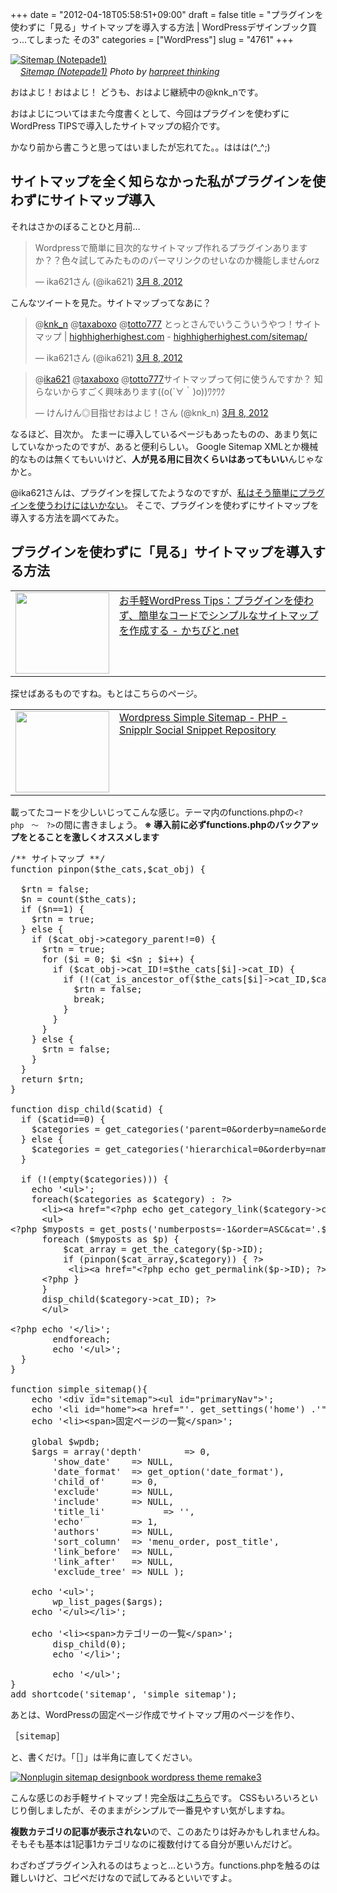 +++
date = "2012-04-18T05:58:51+09:00"
draft = false
title = "プラグインを使わずに「見る」サイトマップを導入する方法 | WordPressデザインブック買っ…てしまった その3"
categories = ["WordPress"]
slug = "4761"
+++

<a href="http://www.flickr.com/photos/18733834@N00/167019059/" title="Sitemap (Notepade1) by harpreet thinking, on Flickr" target="_blank"><img class="flickr_photo" src="http://farm1.static.flickr.com/76/167019059_ee637cc649_z.jpg" alt="Sitemap (Notepade1)" width="NaNpx"/></a><br /><cite class="flickr_photographer"><img src="http://farm4.static.flickr.com/3329/favicons/72157601614001242_7730.png" width="16" /><a href="http://www.flickr.com/photos/18733834@N00/167019059/">Sitemap (Notepade1)</a> Photo by <a href="http://www.flickr.com/photos/18733834@N00/">harpreet thinking</a></cite>

おはよじ！おはよじ！
どうも、おはよじ継続中の@knk_nです。

おはよじについてはまた今度書くとして、今回はプラグインを使わずにWordPress TIPSで導入したサイトマップの紹介です。

かなり前から書こうと思ってはいましたが忘れてた。。ははは(^_^;)<!--more--><h2>サイトマップを全く知らなかった私がプラグインを使わずにサイトマップ導入</h2>
それはさかのぼることひと月前…

<blockquote class="twitter-tweet" lang="ja"><p>Wordpressで簡単に目次的なサイトマップ作れるプラグインありますか？？色々試してみたもののパーマリンクのせいなのか機能しませんorz</p>&mdash; ika621さん (@ika621) <a href="https://twitter.com/ika621/status/177747684583677952" data-datetime="2012-03-08T13:28:45+00:00">3月 8, 2012</a></blockquote>

こんなツイートを見た。サイトマップってなあに？

<blockquote class="twitter-tweet" data-in-reply-to="177752938666663938" lang="ja"><p>@<a href="https://twitter.com/knk_n">knk_n</a> @<a href="https://twitter.com/taxaboxo">taxaboxo</a> @<a href="https://twitter.com/totto777">totto777</a> とっとさんでいうこういうやつ！サイトマップ | <a href="http://t.co/LIqCQfqq" title="http://highhigherhighest.com/">highhigherhighest.com</a> - <a href="http://t.co/hOcrEHch" title="http://highhigherhighest.com/sitemap/">highhigherhighest.com/sitemap/</a></p>&mdash; ika621さん (@ika621) <a href="https://twitter.com/ika621/status/177753581288554497" data-datetime="2012-03-08T13:52:10+00:00">3月 8, 2012</a></blockquote>

<blockquote class="twitter-tweet" data-in-reply-to="177752826980737025" lang="ja"><p>@<a href="https://twitter.com/ika621">ika621</a> @<a href="https://twitter.com/taxaboxo">taxaboxo</a> @<a href="https://twitter.com/totto777">totto777</a>サイトマップって何に使うんですか？ 知らないからすごく興味あります((o(´∀｀)o))ﾜｸﾜｸ</p>&mdash; けんけん◎目指せおはよじ！さん (@knk_n) <a href="https://twitter.com/knk_n/status/177752938666663938" data-datetime="2012-03-08T13:49:37+00:00">3月 8, 2012</a></blockquote>

なるほど、目次か。
たまーに導入しているページもあったものの、あまり気にしていなかったのですが、あると便利らしい。
Google Sitemap XMLとか機械的なものは無くてもいいけど、<strong>人が見る用に目次くらいはあってもいい</strong>んじゃなかと。

@ika621さんは、プラグインを探してたようなのですが、<a href="https://twitter.com/rakuishi07/statuses/191677440899301377" target="_blank">私はそう簡単にプラグインを使うわけにはいかない</a>。
そこで、プラグインを使わずにサイトマップを導入する方法を調べてみた。

<h2>プラグインを使わずに「見る」サイトマップを導入する方法</h2>
<table width="100%"><td valign="top" width="150"><a href="http://kachibito.net/wordpress/simple-sitemap.html" target="_blank"><img border="0" src="http://capture.heartrails.com/150x130/shadow?http://kachibito.net/wordpress/simple-sitemap.html" alt="" width="150" height="130" /></a></td><td valign="top"><a href="http://kachibito.net/wordpress/simple-sitemap.html" target="_blank">お手軽WordPress Tips：プラグインを使わず、簡単なコードでシンプルなサイトマップを作成する - かちびと.net</a><script type="text/javascript">var url="http://kachibito.net/wordpress/simple-sitemap.html";</script><script src="http://api.b.st-hatena.com/entry.count?url=http://kachibito.net/wordpress/simple-sitemap.html&callback=hatebTxt"></script><br></td></table>

探せばあるものですね。もとはこちらのページ。

<table width="100%"><td valign="top" width="150"><a href="http://snipplr.com/view/52175/wordpress-simple-sitemap/" target="_blank"><img border="0" src="http://capture.heartrails.com/150x130/shadow?http://snipplr.com/view/52175/wordpress-simple-sitemap/" alt="" width="150" height="130" /></a></td><td valign="top"><a href="http://snipplr.com/view/52175/wordpress-simple-sitemap/" target="_blank">Wordpress Simple Sitemap - PHP - Snipplr Social Snippet Repository</a><script type="text/javascript">var url="http://snipplr.com/view/52175/wordpress-simple-sitemap/";</script><script src="http://api.b.st-hatena.com/entry.count?url=http://snipplr.com/view/52175/wordpress-simple-sitemap/&callback=hatebTxt"></script><br></td></table>

載ってたコードを少しいじってこんな感じ。テーマ内のfunctions.phpの<code>&lt;?php　〜　?&gt;</code>の間に書きましょう。
<strong>※ 導入前に必ずfunctions.phpのバックアップをとることを激しくオススメします</strong>

<pre class="brush: php">
/** サイトマップ **/
function pinpon($the_cats,$cat_obj) {
 
  $rtn = false;
  $n = count($the_cats);
  if ($n==1) {
    $rtn = true;
  } else {
    if ($cat_obj-&gt;category_parent!=0) {
      $rtn = true;
      for ($i = 0; $i &lt;$n ; $i++) {
        if ($cat_obj-&gt;cat_ID!=$the_cats[$i]-&gt;cat_ID) {
          if (!(cat_is_ancestor_of($the_cats[$i]-&gt;cat_ID,$cat_obj-&gt;cat_ID))) {
            $rtn = false;
            break;
          }
        }
      }
    } else {
      $rtn = false;
    }
  }
  return $rtn;
}
 
function disp_child($catid) {
  if ($catid==0) {
    $categories = get_categories(&#039;parent=0&amp;orderby=name&amp;order=DESC&#039;);
  } else {
    $categories = get_categories(&#039;hierarchical=0&amp;orderby=name&amp;order=DESC&amp;child_of=&#039;.$catid);
  }
 
  if (!(empty($categories))) {
    echo &#039;&lt;ul&gt;&#039;;
    foreach($categories as $category) : ?&gt;
      &lt;li&gt;&lt;a href=&quot;&lt;?php echo get_category_link($category-&gt;cat_ID); ?&gt;&quot;&gt;&lt;?php echo esc_html($category-&gt;cat_name); ?&gt;&lt;/a&gt;
      &lt;ul&gt;
&lt;?php $myposts = get_posts(&#039;numberposts=-1&amp;order=ASC&amp;cat=&#039;.$category-&gt;cat_ID);
      foreach ($myposts as $p) {
          $cat_array = get_the_category($p-&gt;ID);
          if (pinpon($cat_array,$category)) { ?&gt;
           &lt;li&gt;&lt;a href=&quot;&lt;?php echo get_permalink($p-&gt;ID); ?&gt;&quot;&gt;&lt;?php echo esc_html($p-&gt;post_title); ?&gt;&lt;/a&gt;&lt;/li&gt;
      &lt;?php }
      }
      disp_child($category-&gt;cat_ID); ?&gt;
      &lt;/ul&gt;
        
&lt;?php echo &#039;&lt;/li&gt;&#039;;
        endforeach;
        echo &#039;&lt;/ul&gt;&#039;;
  }
}
 
function simple_sitemap(){ 
    echo &#039;&lt;div id=&quot;sitemap&quot;&gt;&lt;ul id=&quot;primaryNav&quot;&gt;&#039;;
    echo &#039;&lt;li id=&quot;home&quot;&gt;&lt;a href=&quot;&#039;. get_settings(&#039;home&#039;) .&#039;&quot;&gt;&#039;. get_bloginfo(&#039;name&#039;) .&#039;&lt;/a&gt;&lt;/li&gt;&#039;;
    echo &#039;&lt;li&gt;&lt;span&gt;固定ページの一覧&lt;/span&gt;&#039;;
 
    global $wpdb;
    $args = array(&#039;depth&#039;        =&gt; 0,
        &#039;show_date&#039;    =&gt; NULL,
        &#039;date_format&#039;  =&gt; get_option(&#039;date_format&#039;),
        &#039;child_of&#039;     =&gt; 0,
        &#039;exclude&#039;      =&gt; NULL,
        &#039;include&#039;      =&gt; NULL,
        &#039;title_li&#039;           =&gt; &#039;&#039;,
        &#039;echo&#039;         =&gt; 1,
        &#039;authors&#039;      =&gt; NULL,
        &#039;sort_column&#039;  =&gt; &#039;menu_order, post_title&#039;,
        &#039;link_before&#039;  =&gt; NULL,
        &#039;link_after&#039;   =&gt; NULL,
        &#039;exclude_tree&#039; =&gt; NULL ); 
 
    echo &#039;&lt;ul&gt;&#039;;
        wp_list_pages($args);
    echo &#039;&lt;/ul&gt;&lt;/li&gt;&#039;;
    
    echo &#039;&lt;li&gt;&lt;span&gt;カテゴリーの一覧&lt;/span&gt;&#039;;
        disp_child(0);
        echo &#039;&lt;/li&gt;&#039;;
        
        echo &#039;&lt;/ul&gt;&#039;;
}
add_shortcode(&#039;sitemap&#039;, &#039;simple_sitemap&#039;);
</pre>

あとは、WordPressの固定ページ作成でサイトマップ用のページを作り、

<pre class="brush: html">
［sitemap］
</pre>

と、書くだけ。「［］」は半角に直してください。

<div class="center"><a href="http://knk-n.com.s3-website-ap-northeast-1.amazonaws.com/images/2012/04/nonplugin_sitemap_designbook_wordpress_theme_remake3.jpg" title="Nonplugin sitemap designbook wordpress theme remake3" target="_blank"><img src="http://knk-n.com.s3-website-ap-northeast-1.amazonaws.com/images/2012/04/nonplugin_sitemap_designbook_wordpress_theme_remake3.jpg" alt="Nonplugin sitemap designbook wordpress theme remake3" title="nonplugin_sitemap_designbook_wordpress_theme_remake3.jpg" /></a></div>

こんな感じのお手軽サイトマップ！完全版は<a href="http://knk-n.com/sitemap/" target="_blank">こちら</a>です。
CSSもいろいろといじり倒しましたが、そのままがシンプルで一番見やすい気がしますね。

<strong>複数カテゴリの記事が表示されない</strong>ので、このあたりは好みかもしれませんね。そもそも基本は1記事1カテゴリなのに複数付けてる自分が悪いんだけど。

わざわざプラグイン入れるのはちょっと…という方。functions.phpを触るのは難しいけど、コピペだけなので試してみるといいですよ。
